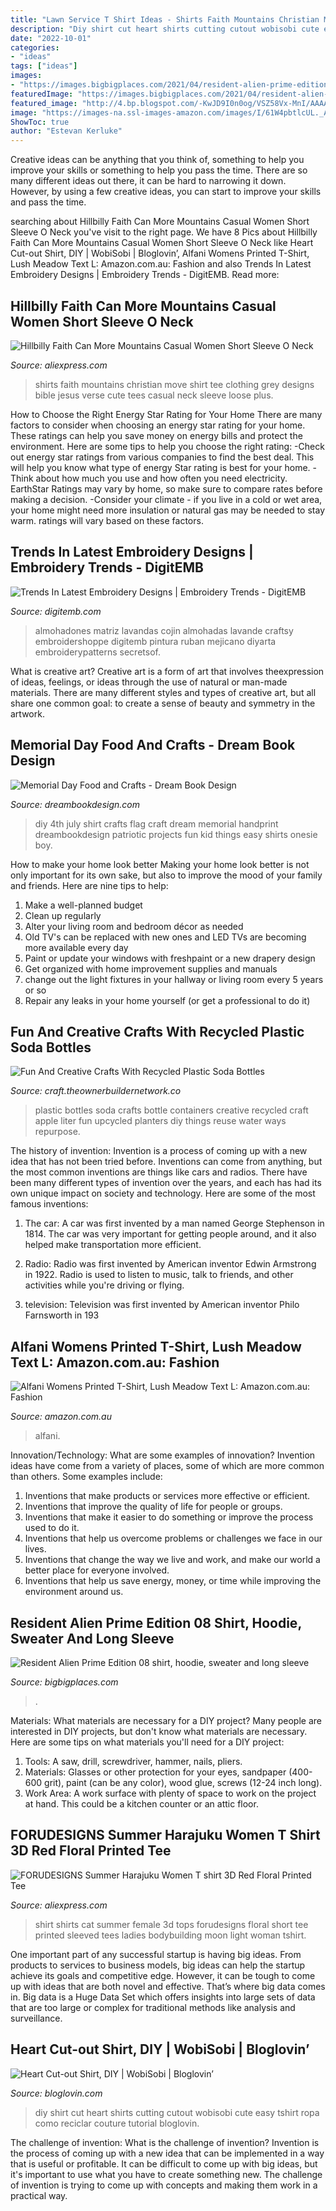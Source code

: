 ```yaml
---
title: "Lawn Service T Shirt Ideas - Shirts Faith Mountains Christian Move Shirt Tee Clothing Grey Designs Bible Jesus Verse Cute Tees Casual Neck Sleeve Loose Plus"
description: "Diy shirt cut heart shirts cutting cutout wobisobi cute easy tshirt ropa como reciclar couture tutorial bloglovin"
date: "2022-10-01"
categories:
- "ideas"
tags: ["ideas"]
images:
- "https://images.bigbigplaces.com/2021/04/resident-alien-prime-edition-08-shirt-ladies-tee.jpg"
featuredImage: "https://images.bigbigplaces.com/2021/04/resident-alien-prime-edition-08-shirt-ladies-tee.jpg"
featured_image: "http://4.bp.blogspot.com/-KwJD9I0n0og/VSZ58Vx-MnI/AAAAAAAAbx0/CK9Rcm449ps/s1600/heart+shirt26-650.jpg"
image: "https://images-na.ssl-images-amazon.com/images/I/61W4pbtlcUL._AC_SX569_.jpg"
ShowToc: true
author: "Estevan Kerluke"
---
```



Creative ideas can be anything that you think of, something to help you improve your skills or something to help you pass the time. There are so many different ideas out there, it can be hard to narrowing it down. However, by using a few creative ideas, you can start to improve your skills and pass the time.

	

		
searching about Hillbilly Faith Can More Mountains Casual Women Short Sleeve O Neck you've visit to the right page. We have 8 Pics about Hillbilly Faith Can More Mountains Casual Women Short Sleeve O Neck like Heart Cut-out Shirt, DIY | WobiSobi | Bloglovin’, Alfani Womens Printed T-Shirt, Lush Meadow Text L: Amazon.com.au: Fashion and also Trends In Latest Embroidery Designs | Embroidery Trends - DigitEMB. Read more:
		
    
## Hillbilly Faith Can More Mountains Casual Women Short Sleeve O Neck

<img loading=lazy src="https://ae01.alicdn.com/kf/HTB1T189OVXXXXbiXpXXq6xXFXXXc/Hillbilly-Faith-Can-More-Mountains-Casual-Women-Short-Sleeve-O-Neck-Grey-T-Shirts-Loose-Plus.jpg" onerror="this.onerror=null;this.src='https://tse4.mm.bing.net/th?id=OIP.h24lnFtppu33Fit6wguMeQHaLG&amp;pid=15.1';" alt="Hillbilly Faith Can More Mountains Casual Women Short Sleeve O Neck">

_Source: aliexpress.com_

>shirts faith mountains christian move shirt tee clothing grey designs bible jesus verse cute tees casual neck sleeve loose plus. 

	

How to Choose the Right Energy Star Rating for Your Home
There are many factors to consider when choosing an energy star rating for your home. These ratings can help you save money on energy bills and protect the environment. Here are some tips to help you choose the right rating:
-Check out energy star ratings from various companies to find the best deal. This will help you know what type of energy Star rating is best for your home.
-Think about how much you use and how often you need electricity. EarthStar Ratings may vary by home, so make sure to compare rates before making a decision.
-Consider your climate - if you live in a cold or wet area, your home might need more insulation or natural gas may be needed to stay warm. ratings will vary based on these factors.

    
## Trends In Latest Embroidery Designs | Embroidery Trends - DigitEMB

<img loading=lazy src="https://www.digitemb.com/wp-content/uploads/2015/10/Latest-Trends-in-Machine-Embroidery.jpg" onerror="this.onerror=null;this.src='https://tse1.mm.bing.net/th?id=OIP.84iQELTNPdNpzzE95_g9YQHaFT&amp;pid=15.1';" alt="Trends In Latest Embroidery Designs | Embroidery Trends - DigitEMB">

_Source: digitemb.com_

>almohadones matriz lavandas cojin almohadas lavande craftsy embroidershoppe digitemb pintura ruban mejicano diyarta embroiderypatterns secretsof. 

	

What is creative art?
Creative art is a form of art that involves theexpression of ideas, feelings, or ideas through the use of natural or man-made materials. There are many different styles and types of creative art, but all share one common goal: to create a sense of beauty and symmetry in the artwork.

    
## Memorial Day Food And Crafts - Dream Book Design

<img loading=lazy src="http://dreambookdesign.com/wp-content/uploads/2015/05/4thofjulycraft.jpg" onerror="this.onerror=null;this.src='https://tse4.mm.bing.net/th?id=OIP.l116TjE4_y4D-3ebzFL4_QAAAA&amp;pid=15.1';" alt="Memorial Day Food and Crafts - Dream Book Design">

_Source: dreambookdesign.com_

>diy 4th july shirt crafts flag craft dream memorial handprint dreambookdesign patriotic projects fun kid things easy shirts onesie boy. 

	

How to make your home look better
Making your home look better is not only important for its own sake, but also to improve the mood of your family and friends. Here are nine tips to help: 
1. Make a well-planned budget
2. Clean up regularly
3. Alter your living room and bedroom décor as needed
4. Old TV's can be replaced with new ones and LED TVs are becoming more available every day 
5. Paint or update your windows with freshpaint or a new drapery design 
6. Get organized with home improvement supplies and manuals 
7. change out the light fixtures in your hallway or living room every 5 years or so 
8. Repair any leaks in your home yourself (or get a professional to do it) 

    
## Fun And Creative Crafts With Recycled Plastic Soda Bottles

<img loading=lazy src="http://craft.theownerbuildernetwork.co/files/2015/04/Plastic-Bottle-Ideas019.jpg" onerror="this.onerror=null;this.src='https://tse2.mm.bing.net/th?id=OIP.Sz33pJK--vBU3WnRhq0a4QHaE7&amp;pid=15.1';" alt="Fun And Creative Crafts With Recycled Plastic Soda Bottles">

_Source: craft.theownerbuildernetwork.co_

>plastic bottles soda crafts bottle containers creative recycled craft apple liter fun upcycled planters diy things reuse water ways repurpose. 

	

The history of invention:
Invention is a process of coming up with a new idea that has not been tried before. Inventions can come from anything, but the most common inventions are things like cars and radios. There have been many different types of invention over the years, and each has had its own unique impact on society and technology. Here are some of the most famous inventions:
1) The car: A car was first invented by a man named George Stephenson in 1814. The car was very important for getting people around, and it also helped make transportation more efficient.

2) Radio: Radio was first invented by American inventor Edwin Armstrong in 1922. Radio is used to listen to music, talk to friends, and other activities while you're driving or flying.

3) television: Television was first invented by American inventor Philo Farnsworth in 193
    
## Alfani Womens Printed T-Shirt, Lush Meadow Text L: Amazon.com.au: Fashion

<img loading=lazy src="https://images-na.ssl-images-amazon.com/images/I/61W4pbtlcUL._AC_SX569_.jpg" onerror="this.onerror=null;this.src='https://tse3.mm.bing.net/th?id=OIP.hS7JQcLa-1cHdV1siofEQwHaMN&amp;pid=15.1';" alt="Alfani Womens Printed T-Shirt, Lush Meadow Text L: Amazon.com.au: Fashion">

_Source: amazon.com.au_

>alfani. 

	

Innovation/Technology: What are some examples of innovation?
Invention ideas have come from a variety of places, some of which are more common than others. Some examples include:
1. Inventions that make products or services more effective or efficient. 
2. Inventions that improve the quality of life for people or groups. 
3. Inventions that make it easier to do something or improve the process used to do it. 
4. Inventions that help us overcome problems or challenges we face in our lives. 
5. Inventions that change the way we live and work, and make our world a better place for everyone involved. 
6. Inventions that help us save energy, money, or time while improving the environment around us.

    
## Resident Alien Prime Edition 08 Shirt, Hoodie, Sweater And Long Sleeve

<img loading=lazy src="https://images.bigbigplaces.com/2021/04/resident-alien-prime-edition-08-shirt-ladies-tee.jpg" onerror="this.onerror=null;this.src='https://tse2.mm.bing.net/th?id=OIP.4T3f4gEH3D7DtlpckV9JUwHaHa&amp;pid=15.1';" alt="Resident Alien Prime Edition 08 shirt, hoodie, sweater and long sleeve">

_Source: bigbigplaces.com_

>. 

	

Materials: What materials are necessary for a DIY project?
Many people are interested in DIY projects, but don't know what materials are necessary. Here are some tips on what materials you'll need for a DIY project:
1. Tools: A saw, drill, screwdriver, hammer, nails, pliers.
2. Materials: Glasses or other protection for your eyes, sandpaper (400-600 grit), paint (can be any color), wood glue, screws (12-24 inch long).
3. Work Area: A work surface with plenty of space to work on the project at hand. This could be a kitchen counter or an attic floor.

    
## FORUDESIGNS Summer Harajuku Women T Shirt 3D Red Floral Printed Tee

<img loading=lazy src="https://ae01.alicdn.com/kf/HTB1llblQXXXXXalaFXXq6xXFXXXt/FORUDESIGNS-Summer-Harajuku-Women-T-shirt-3D-Red-Floral-Printed-Tee-Shirts-for-Women-T-Shirts.jpg" onerror="this.onerror=null;this.src='https://tse4.mm.bing.net/th?id=OIP.FENHe5F0pPV0MAzl-p3hagHaHa&amp;pid=15.1';" alt="FORUDESIGNS Summer Harajuku Women T shirt 3D Red Floral Printed Tee">

_Source: aliexpress.com_

>shirt shirts cat summer female 3d tops forudesigns floral short tee printed sleeved tees ladies bodybuilding moon light woman tshirt. 

	

One important part of any successful startup is having big ideas. From products to services to business models, big ideas can help the startup achieve its goals and competitive edge. However, it can be tough to come up with ideas that are both novel and effective. That’s where big data comes in. Big data is a Huge Data Set which offers insights into large sets of data that are too large or complex for traditional methods like analysis and surveillance.

    
## Heart Cut-out Shirt, DIY | WobiSobi | Bloglovin’

<img loading=lazy src="http://4.bp.blogspot.com/-KwJD9I0n0og/VSZ58Vx-MnI/AAAAAAAAbx0/CK9Rcm449ps/s1600/heart+shirt26-650.jpg" onerror="this.onerror=null;this.src='https://tse1.mm.bing.net/th?id=OIP.PogiHR70J4XFJQeEWF_YFQHaLZ&amp;pid=15.1';" alt="Heart Cut-out Shirt, DIY | WobiSobi | Bloglovin’">

_Source: bloglovin.com_

>diy shirt cut heart shirts cutting cutout wobisobi cute easy tshirt ropa como reciclar couture tutorial bloglovin. 

	

The challenge of invention: What is the challenge of invention?
Invention is the process of coming up with a new idea that can be implemented in a way that is useful or profitable. It can be difficult to come up with big ideas, but it's important to use what you have to create something new. The challenge of invention is trying to come up with concepts and making them work in a practical way.

